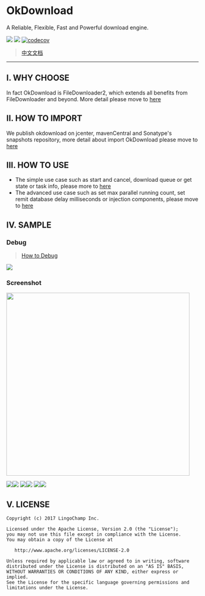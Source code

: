 # OkDownload

A Reliable, Flexible, Fast and Powerful download engine.

![][okdownload_svg]
[![][build_status_svg]][build_status_link]
[![codecov](https://codecov.io/gh/lingochamp/okdownload/branch/master/graph/badge.svg)](https://codecov.io/gh/lingochamp/okdownload)

> [中文文档](https://github.com/lingochamp/okdownload/blob/master/README-zh.md)

---

## I. WHY CHOOSE

In fact OkDownload is FileDownloader2, which extends all benefits from FileDownloader and beyond. More detail please move to [here](https://github.com/lingochamp/okdownload/wiki/Why-Choose-OkDownload)

## II. HOW TO IMPORT

We publish okdownload on jcenter, mavenCentral and Sonatype's snapshots repository, more detail about import OkDownload please move to [here](https://github.com/lingochamp/okdownload/wiki)

## III. HOW TO USE

- The simple use case such as start and cancel, download queue or get state or task info, please more to [here](https://github.com/lingochamp/okdownload/wiki/Simple-Use-Guideline)
- The advanced use case such as set max parallel running count, set remit database delay milliseconds or injection components, please move to [here](https://github.com/lingochamp/okdownload/wiki/Advanced-Use-Guideline)

## IV. SAMPLE

### Debug

> [How to Debug](https://github.com/lingochamp/okdownload/wiki/Debug-OkDownload)

![][okcat_img]

### Screenshot

<img src="https://github.com/lingochamp/okdownload/raw/master/art/sample-home.jpeg" width="480">

![][single_download_img]![][each_block_progress_img]
![][bunch_download_img]![][queue_download_img]
![][content_uri_img]![][notification_img]

## V. LICENSE

```
Copyright (c) 2017 LingoChamp Inc.

Licensed under the Apache License, Version 2.0 (the "License");
you may not use this file except in compliance with the License.
You may obtain a copy of the License at

   http://www.apache.org/licenses/LICENSE-2.0

Unless required by applicable law or agreed to in writing, software
distributed under the License is distributed on an "AS IS" BASIS,
WITHOUT WARRANTIES OR CONDITIONS OF ANY KIND, either express or implied.
See the License for the specific language governing permissions and
limitations under the License.
```

[okdownload_svg]: https://img.shields.io/badge/Android-Okdownload-green.svg
[sample_home_img]: https://github.com/lingochamp/okdownload/raw/master/art/sample-home.jpeg
[single_download_img]: https://github.com/lingochamp/okdownload/raw/master/art/single-download.gif
[each_block_progress_img]: https://github.com/lingochamp/okdownload/raw/master/art/each-block-progress.gif
[bunch_download_img]: https://github.com/lingochamp/okdownload/raw/master/art/bunch-download.gif
[queue_download_img]: https://github.com/lingochamp/okdownload/raw/master/art/queue-download.gif
[content_uri_img]: https://github.com/lingochamp/okdownload/raw/master/art/content-uri.gif
[notification_img]: https://github.com/lingochamp/okdownload/raw/master/art/notification.gif
[listener_img]: https://github.com/lingochamp/okdownload/raw/master/art/listener.png
[check_before_chain_img]: https://github.com/lingochamp/okdownload/raw/master/art/check_before_chain.png
[build_status_svg]: https://travis-ci.org/lingochamp/okdownload.svg?branch=master
[build_status_link]: https://travis-ci.org/lingochamp/okdownload
[okcat_img]: https://github.com/lingochamp/okdownload/raw/master/art/okcat.png
